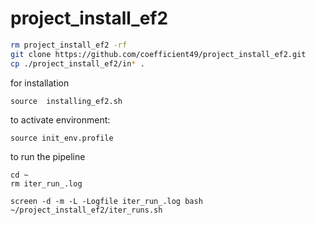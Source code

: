 # project_install_ef2

```bash
rm project_install_ef2 -rf
git clone https://github.com/coefficient49/project_install_ef2.git
cp ./project_install_ef2/in* .
```
for installation

```
source  installing_ef2.sh
```

to activate environment:

```
source init_env.profile
```


to run the pipeline
```
cd ~
rm iter_run_.log

screen -d -m -L -Logfile iter_run_.log bash ~/project_install_ef2/iter_runs.sh
```
